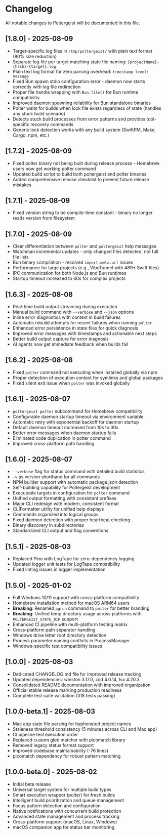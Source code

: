 # Changelog

All notable changes to Poltergeist will be documented in this file.

## [1.8.0] - 2025-08-09

- Target-specific log files in `/tmp/poltergeist/` with plain text format (80% size reduction)
- Separate log file per target matching state file naming: `{projectName}-{hash}-{target}.log`
- Plain text log format for zero parsing overhead: `timestamp level: message`
- Fixed Bun.spawn stdio configuration error - daemon now starts correctly with log file redirection
- Proper file handle wrapping with `Bun.file()` for Bun runtime compatibility
- Improved daemon spawning reliability for Bun standalone binaries
- Polter waits for builds when lock file exists regardless of state (handles any stuck build scenario)
- Detects stuck build processes from error patterns and provides tool-specific recovery commands
- Generic lock detection works with any build system (SwiftPM, Make, Cargo, npm, etc.)

## [1.7.2] - 2025-08-09

- Fixed polter binary not being built during release process - Homebrew users now get working polter command
- Updated build script to build both poltergeist and polter binaries
- Added comprehensive release checklist to prevent future release mistakes

## [1.7.1] - 2025-08-09

- Fixed version string to be compile-time constant - binary no longer reads version from filesystem

## [1.7.0] - 2025-08-09

- Clear differentiation between `polter` and `poltergeist` help messages
- Watchman incremental updates - only changed files detected, not full file lists
- Bun binary compilation - resolved `import.meta.url` issues
- Performance for large projects (e.g., VibeTunnel with 489+ Swift files)
- IPC communication for both Node.js and Bun runtimes
- Startup timeout increased to 60s for complex projects

## [1.6.3] - 2025-08-08

- Real-time build output streaming during execution
- Manual build command with `--verbose` and `--json` options
- Inline error diagnostics with context in build failures
- Automatic rebuild attempts for recent failures when running `polter`
- Enhanced error persistence in state files for quick diagnosis
- Improved error messages with timestamps and actionable next steps
- Better build output capture for error diagnosis
- AI agents now get immediate feedback when builds fail

## [1.6.2] - 2025-08-08

- Fixed `polter` command not executing when installed globally via npm
- Proper detection of execution context for symlinks and global packages
- Fixed silent exit issue when `polter` was invoked globally

## [1.6.1] - 2025-08-07

- `poltergeist polter` subcommand for Homebrew compatibility
- Configurable daemon startup timeout via environment variable
- Automatic retry with exponential backoff for daemon startup
- Default daemon timeout increased from 10s to 30s
- Better error messages when daemon startup fails
- Eliminated code duplication in polter command
- Improved cross-platform path handling

## [1.6.0] - 2025-08-07

- `--verbose` flag for status command with detailed build statistics
- `-v` as version shorthand for all commands
- NPM builder support with automatic package.json detection
- Self-building capability for Poltergeist development
- Executable targets in configuration for `polter` command
- Unified output formatting with consistent prefixes
- Major CLI redesign with modern, consistent format
- CLIFormatter utility for unified help displays
- Commands organized into logical groups
- Fixed daemon detection with proper heartbeat checking
- Binary discovery in subdirectories
- Standardized CLI output and flag conventions

## [1.5.1] - 2025-08-03

- Replaced Pino with LogTape for zero-dependency logging
- Updated logger unit tests for LogTape compatibility
- Fixed linting issues in logger implementation

## [1.5.0] - 2025-01-02

- Full Windows 10/11 support with cross-platform compatibility
- Homebrew installation method for macOS ARM64 users
- **Breaking**: Renamed `pgrun` command to `polter` for better branding
- **Breaking**: Unified temp directory usage across platforms with `POLTERGEIST_STATE_DIR` support
- Enhanced CI pipeline with multi-platform testing matrix
- Cross-platform path separator handling
- Windows drive letter root directory detection
- Process parameter naming conflicts in ProcessManager
- Windows-specific test compatibility issues

## [1.0.0] - 2025-08-03

- Dedicated CHANGELOG.md file for improved release tracking
- Updated dependencies: winston 3.17.0, zod 4.0.14, tsx 4.20.3
- Consolidated README documentation with improved organization
- Official stable release marking production readiness
- Complete test suite validation (318 tests passing)

## [1.0.0-beta.1] - 2025-08-03

- Mac app state file parsing for hyphenated project names
- Staleness threshold consistency (5 minutes across CLI and Mac app)
- CI pipeline test execution order
- Replaced custom glob matcher with picomatch library
- Removed legacy status format support
- Improved codebase maintainability (-76 lines)
- picomatch dependency for robust pattern matching

## [1.0.0-beta.0] - 2025-08-02

- Initial beta release
- Universal target system for multiple build types
- Smart execution wrapper (polter) for fresh builds
- Intelligent build prioritization and queue management
- Focus pattern detection and configuration
- Native notifications with concurrent build protection
- Advanced state management and process tracking
- Cross-platform support (macOS, Linux, Windows)
- macOS companion app for status bar monitoring